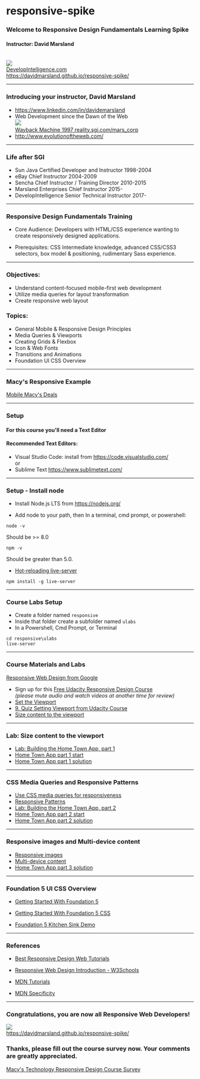 # responsive-spike

### Welcome to Responsive Design Fundamentals Learning Spike
#### Instructor: David Marsland
<br>
<img src="http://www.developintelligence.com/sites/all/themes/diresponsive/images/Develop-Intelligence-logo-f.png">
<br>
<a target="_di" href="http://developintelligence.com">DevelopIntelligence.com</a>
<br>
<a target="_git_html_css" href="https://davidmarsland.github.io/responsive-spike/">https://davidmarsland.github.io/responsive-spike/</a>

---
### Introducing your instructor, David Marsland
* <a target="_ref" href="https://www.linkedin.com/in/davidemarsland">https://www.linkedin.com/in/davidemarsland</a>
* Web Development since the Dawn of the Web <br>
<a target="_ref" href="https://web.archive.org/web/19970616152144fw_/http://reality.sgi.com:80/mars_corp/"><img src="https://web.archive.org/web/19971210071250im_/http://reality.sgi.com:80/images/sgipowered.gif" /><br>Wayback Machine 1997 reality.sgi.com/mars_corp</a>
* <a target="_ref" href="http://www.evolutionoftheweb.com/">http://www.evolutionoftheweb.com/</a>

---
### Life after SGI
* Sun Java Certified Developer and Instructor 1998-2004
* eBay Chief Instructor 2004-2009
* Sencha Chief Instructor / Training Director 2010-2015
* Marsland Enterprises Chief Instructor 2015-
* DevelopIntelligence Senior Technical Instructor 2017-

---
### Responsive Design Fundamentals Training
* Core Audience: Developers with HTML/CSS experience 
wanting to create responsively designed applications. 

* Prerequisites: CSS Intermediate knowledge, advanced 
CSS/CSS3 selectors, box model & positioning, rudimentary 
Sass experience. 

---
### Objectives: 
* Understand content-­­focused mobile-­­first web 
development 
* Utilize media queries for layout transformation 
* Create responsive web layout 

### Topics:
* General Mobile & Responsive Design Principles 
* Media Queries & Viewports 
* Creating Grids & Flexbox 
* Icon & Web Fonts 
* Transitions and Animations 
* Foundation UI CSS Overview

---
### Macy's Responsive Example

<a target="_ref" href="https://m.macys.com/shop/coupons-deals">Mobile Macy's Deals</a>

---
### Setup

#### For this course you'll need a Text Editor
 
#### Recommended Text Editors:
* Visual Studio Code: install from <a target="_setup" href="https://code.visualstudio.com/">https://code.visualstudio.com/</a>
<br>or
* Sublime Text
<a target="_setup" href="https://www.sublimetext.com/">https://www.sublimetext.com/</a>

---
### Setup - Install node

* Install Node.js LTS from <a target="_setup" href="https://nodejs.org/">https://nodejs.org/</a>

* Add node to your path, then
In a terminal, cmd prompt, or powershell:

```
node -v
```
Should be >= 8.0
```
npm -v
``` 
Should be greater than 5.0.
* <a target="_ref" href="https://www.npmjs.com/package/live-server">Hot-reloading live-server</a>
```
npm install -g live-server
```

---
### Course Labs Setup

* Create a folder named <code>responsive</code>
* Inside that folder create a subfolder named <code>ulabs</code>
* In a Powershell, Cmd Prompt, or Terminal

```
cd responsive\ulabs
live-server 
```
---
### Course Materials and Labs
<a target="_responsive_google" href="https://developers.google.com/web/fundamentals/design-and-ux/responsive/">Responsive Web Design from Google</a>
* Sign up for this <a target="_udacity" href="https://www.udacity.com/course/responsive-web-design-fundamentals--ud893">Free Udacity Responsive Design Course</a> 
<br>*(please mute audio and watch videos at another time for review)*
* <a target="_responsive_google" href="https://developers.google.com/web/fundamentals/design-and-ux/responsive/#set-the-viewport">Set the Viewport</a>
* <a target="_udacity" href="https://classroom.udacity.com/courses/ud893/lessons/3494350031/concepts/35260393050923">9. Quiz Setting Viewport from Udacity Course</a>
* <a target="_responsive_google" href="https://developers.google.com/web/fundamentals/design-and-ux/responsive/#size_content_to_the_viewport">Size content to the viewport</a>

---
### Lab: Size content to the viewport

* <a target="_udacity" href="https://classroom.udacity.com/courses/ud893/lessons/3494350031/concepts/35019794250923">Lab: Building the Home Town App, part 1</a>
* <a target="_ref" href="https://davidmarsland.github.io/responsive-spike/ulabs/rwd-l2-start/">Home Town App part 1 start</a>
* <a target="_ref" href="https://davidmarsland.github.io/responsive-spike/ulabs/rwd-l4-start/">Home Town App part 1 solution</a>

---
### CSS Media Queries and Responsive Patterns
* <a target="_responsive_google" href="https://developers.google.com/web/fundamentals/design-and-ux/responsive/#css-media-queries">Use CSS media queries for responsiveness</a>
* <a target="_responsive_google" href="https://developers.google.com/web/fundamentals/design-and-ux/responsive/patterns">Responsive Patterns</a>
* <a target="_udacity" href="https://classroom.udacity.com/courses/ud893/lessons/3561069759/concepts/35219393390923#">Lab: Building the Home Town App, part 2</a>
* <a target="_ref" href="https://davidmarsland.github.io/responsive-spike/ulabs/rwd-l4-start/">Home Town App part 2 start</a>
* <a target="_ref" href="https://davidmarsland.github.io/responsive-spike/ulabsolutions/RWD-L4/">Home Town App part 2 solution</a>

---
### Responsive images and Multi-device content

* <a target="_ref" href="https://developers.google.com/web/fundamentals/design-and-ux/responsive/images">Responsive images</a>
* <a target="_ref" href="https://developers.google.com/web/fundamentals/design-and-ux/responsive/content">Multi-device content</a>
* <a target="_ref" href="https://davidmarsland.github.io/responsive-spike/ulabsolutions/RWDF-L5/">Home Town App part 3 solution</a>

---
### Foundation 5 UI CSS Overview

* <a target="_ref" href="https://foundation.zurb.com/sites/docs/v/5.5.3/">Getting Started With Foundation 5</a>

* <a target="_ref" href="https://foundation.zurb.com/sites/docs/v/5.5.3/css.html">Getting Started With Foundation 5 CSS</a>

* <a target="_ref" href="https://foundation.zurb.com/sites/docs/v/5.5.3/components/kitchen_sink.html">Foundation 5 Kitchen Sink Demo</a>

---
### References
* <a target="_ref" href="http://axisportlab.com/blog/2015/10/best-responsive-web-design-tutorials/">Best Responsive Design Web Tutorials</a>

* <a target="_ref" href="https://www.w3schools.com/css/css_rwd_intro.asp">Responsive Web Design Introduction - W3Schools</a>

* <a target="_ref" href="https://developer.mozilla.org/en-US/docs/Web/Tutorials">MDN Tutorials</a>

* <a target="_ref" href="https://developer.mozilla.org/en-US/docs/Web/CSS/Specificity">MDN Specificity</a>

---
### Congratulations, you are now all Responsive Web Developers!

<a target="_di" href="http://developintelligence.com"><img src="http://www.developintelligence.com/sites/all/themes/diresponsive/images/Develop-Intelligence-logo-f.png">
</a>
<br>
<a target="_git_react" href="https://davidmarsland.github.io/react-spike/">https://davidmarsland.github.io/responsive-spike/</a>
### Thanks, please fill out the course survey now.  Your comments are greatly appreciated.

<a target="_ref" href="https://www.surveymonkey.com/r/9TM26SL">Macy's Technology Responsive Design Course Survey</a>



